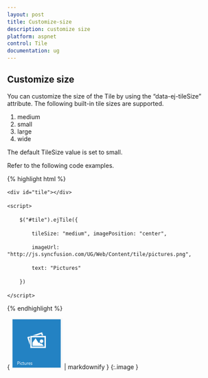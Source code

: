```yaml
---
layout: post
title: Customize-size
description: customize size
platform: aspnet
control: Tile
documentation: ug
---
```


## Customize size

You can customize the size of the Tile by using the “data-ej-tileSize” attribute. The following built-in tile sizes are supported.

1. medium
2. small
3. large
4. wide

The default TileSize value is set to small.

Refer to the following code examples.

{% highlight html %}



    <div id="tile"></div>

    <script>

        $("#tile").ejTile({

            tileSize: "medium", imagePosition: "center",

            imageUrl: "http://js.syncfusion.com/UG/Web/Content/tile/pictures.png",

            text: "Pictures"

        })

    </script>	



{% endhighlight %}



{ ![](Customize-size_images/Customize-size_img1.png) | markdownify }
{:.image }


